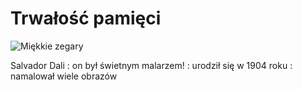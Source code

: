 # Trwałość pamięci

![Miękkie zegary](https://user-images.githubusercontent.com/8331614/215898827-61908788-5418-47ec-9007-82bb82351d26.png)

Salvador Dali
: on był świetnym malarzem!
: urodził się w 1904 roku
: namalował wiele obrazów
